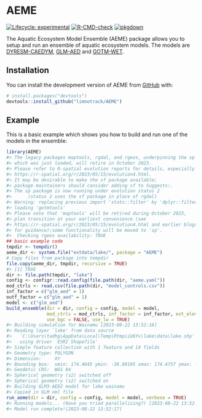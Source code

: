 
<!-- README.md is generated from README.Rmd. Please edit that file -->

# AEME

<!-- badges: start -->

[![Lifecycle:
experimental](https://img.shields.io/badge/lifecycle-experimental-orange.svg)](https://lifecycle.r-lib.org/articles/stages.html#experimental)
[![R-CMD-check](https://github.com/limnotrack/AEME/actions/workflows/R-CMD-check.yaml/badge.svg)](https://github.com/limnotrack/AEME/actions/workflows/R-CMD-check.yaml)
[![pkgdown](https://github.com/limnotrack/AEME/actions/workflows/pkgdown.yaml/badge.svg)](https://github.com/limnotrack/AEME/actions/workflows/pkgdown.yaml)
<!-- badges: end -->

The Aquatic Ecosystem Model Ensemble (AEME) package allows you to setup
and run an ensemble of aquatic ecosystem models. The models are
[DYRESM-CAEDYM](), [GLM-AED]() and [GOTM-WET]().

## Installation

You can install the development version of AEME from
[GitHub](https://github.com/) with:

``` r
# install.packages("devtools")
devtools::install_github("limnotrack/AEME")
```

## Example

This is a basic example which shows you how to build and run one of the
models in the ensemble:

``` r
library(AEME)
#> The legacy packages maptools, rgdal, and rgeos, underpinning the sp package,
#> which was just loaded, will retire in October 2023.
#> Please refer to R-spatial evolution reports for details, especially
#> https://r-spatial.org/r/2023/05/15/evolution4.html.
#> It may be desirable to make the sf package available;
#> package maintainers should consider adding sf to Suggests:.
#> The sp package is now running under evolution status 2
#>      (status 2 uses the sf package in place of rgdal)
#> Warning: replacing previous import 'stats::filter' by 'dplyr::filter' when
#> loading 'gotmtools'
#> Please note that 'maptools' will be retired during October 2023,
#> plan transition at your earliest convenience (see
#> https://r-spatial.org/r/2023/05/15/evolution4.html and earlier blogs
#> for guidance);some functionality will be moved to 'sp'.
#>  Checking rgeos availability: TRUE
## basic example code
tmpdir <- tempdir()
aeme_dir <- system.file("extdata/lake/", package = "AEME")
# Copy files from package into tempdir
file.copy(aeme_dir, tmpdir, recursive = TRUE)
#> [1] TRUE
dir <- file.path(tmpdir, "lake")
config <- configr::read.config(file.path(dir, "aeme.yaml"))
mod_ctrls <- read.csv(file.path(dir, "model_controls.csv"))
inf_factor = c("glm_aed" = 1)
outf_factor = c("glm_aed" = 1)
model <- c("glm_aed")
build_ensemble(dir = dir, config = config, model = model,
               mod_ctrls = mod_ctrls, inf_factor = inf_factor, ext_elev = 5,
               use_bgc = FALSE, use_lw = TRUE)
#> Building simulation for Wainamu [2023-08-22 13:52:16]
#> Reading layer `lake' from data source 
#>   `C:\Users\tadhg\AppData\Local\Temp\RtmpiiU6Yv\lake\data\lake.shp' 
#>   using driver `ESRI Shapefile'
#> Simple feature collection with 1 feature and 14 fields
#> Geometry type: POLYGON
#> Dimension:     XY
#> Bounding box:  xmin: 174.4645 ymin: -36.89195 xmax: 174.4757 ymax: -36.88648
#> Geodetic CRS:  WGS 84
#> Spherical geometry (s2) switched off
#> Spherical geometry (s2) switched on
#> Building GLM3-AED2 model for lake wainamu
#> Copied in GLM nml file
run_aeme(dir = dir, config = config, model = model, verbose = TRUE)
#> Running models... (Have you tried parallelizing?) [2023-08-22 13:52:17]
#> Model run complete![2023-08-22 13:52:17]
```
